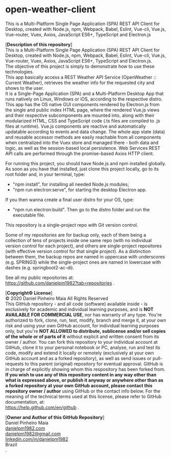 # open-weather-client
This is a Multi-Platform Single Page Application (SPA) REST API Client for Desktop, created with Node.js, npm, Webpack, Babel, Eslint, Vue-cli, Vue.js, Vue-router, Vuex, Axios, JavaScript ES6+, TypeScript and Electron.js

[**Description of this repository**]<br>
This is a Multi-Platform Single Page Application (SPA) REST API Client for Desktop, created with Node.js, npm, Webpack, Babel, Eslint, Vue-cli, Vue.js, Vue-router, Vuex, Axios, JavaScript ES6+, TypeScript and Electron.js.<br>
The objective of this project is simply to demonstrate how to use these technologies.<br>
This app basically access a REST Weather API Service (OpenWeather :: Current Weather), retrieves the weather info for the requested city and shows to the user.<br>
It is a Single-Page Application (SPA) and a Multi-Platform Desktop App that runs natively on Linux, Windows or iOS, according to the respective distro.<br>
This app has the OS native GUI components rendered by Electron.js from the single and public index HTML page, where the rendered Vue.js views and their respective subcomponents are mounted into, along with their modularized HTML, CSS and TypeScript code (.ts files are compiled to .js files at runtime). Vue.js components are reactive and automatically updatable according to events and data change. The whole app state (data) and reusable accessor methods are easily reachable from all components when centralized into the Vuex store and managed there - both data and logic, as well as the session-based local persistence. Web Services REST API calls are performed through the promise-based Axios HTTP client.<br>

For running this project, you should have Node.js and npm installed globally. As soon as you have that installed, just clone this project locally, go to its root folder and, in your terminal, type:
- "npm install", for installing all needed Node.js modules;
- "npm run electron:serve", for starting the desktop Electron app.

If you then wanna create a final user distro for your OS, type:
- "npm run electron:build". Then go to the distro folder and run the executable file.

This repository is a single-project repo with Git version control.

Some of my repositories are for backup only, each of them being a collection of tens of projects inside one same repo (with no individual version control for each project), and others are single-project repositores (with effective version control for that single project). As a distinction between them, the backup repos are named in uppercase with underscores (e.g. SPRING3) while the single-project ones are named in lowercase with dashes (e.g. springboot2-ac-di).

See all my public repositories at:<br>
https://github.com/danielpm1982?tab=repositories .

[**Copyright© License**]<br>
© 2020 Daniel Pinheiro Maia All Rights Reserved<br>
This GitHub repository - and all code (software) available inside - is exclusively for academic and individual learning purposes, and is **NOT AVAILABLE FOR COMMERCIAL USE**, nor has warranty of any type. You're authorized to fork, clone, run, test, modify, branch and merge it, at your own risk and using your own GitHub account, for individual learning purposes only, but you're **NOT ALLOWED to distribute, sublicense and/or sell copies of the whole or of parts of it** without explicit and written consent from its owner / author. You can fork this repository to your individual account at GitHub, clone it to your personal notebook or PC, analyse, run and test its code, modify and extend it locally or remotely (exclusively at your own GitHub account and as a forked repository), as well as send issues or pull-requests to this parent (original) repository for eventual approval. GitHub is in charge of explicitly showing whom this respository has been forked from. **If you wish to use any of this repository content in any way other than what is expressed above, or publish it anyway or anywhere other than as a forked repository at your own GitHub account, please contact this repository owner / author** using GitHub or the contact info below. For the meaning of the technical terms used at this license, please refer to GitHub documentation, at: <br> https://help.github.com/en/github .

[**Owner and Author of this GitHub Repository**]<br>
Daniel Pinheiro Maia<br>
[danielpm1982.com](http://www.danielpm1982.com)<br>
danielpm1982@gmail.com<br>
[linkedin.com/in/danielpm1982](https://www.linkedin.com/in/danielpm1982)<br>
Brazil<br>
.

